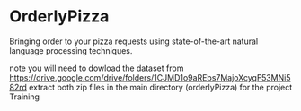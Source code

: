 # OrderlyPizza
Bringing order to your pizza requests using state-of-the-art natural language processing techniques.

note you will need to dowload the dataset from https://drive.google.com/drive/folders/1CJMD1o9aREbs7MajoXcyqF53MNi582rd
extract both zip files in the main directory (orderlyPizza) for the project Training  